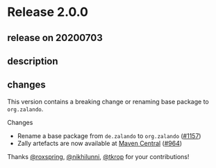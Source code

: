 # Release 2.0.0

## release on 20200703
## description
## changes
This version contains a breaking change or renaming base package to <code>org.zalando</code>.

Changes

* Rename a base package from <code>de.zalando</code> to <code>org.zalando</code> (<a class="issue-link js-issue-link" data-error-text="Failed to load title" data-id="646197768" data-permission-text="Title is private" data-url="https://github.com/zalando/zally/issues/1157" data-hovercard-type="issue" data-hovercard-url="/zalando/zally/issues/1157/hovercard" href="https://github.com/zalando/zally/issues/1157">#1157</a>)
* Zally artefacts are now available at <a href="https://search.maven.org/search?q=zally" rel="nofollow">Maven Central</a> (<a class="issue-link js-issue-link" data-error-text="Failed to load title" data-id="426602075" data-permission-text="Title is private" data-url="https://github.com/zalando/zally/issues/964" data-hovercard-type="issue" data-hovercard-url="/zalando/zally/issues/964/hovercard" href="https://github.com/zalando/zally/issues/964">#964</a>)

Thanks <a class="user-mention notranslate" data-hovercard-type="user" data-hovercard-url="/users/roxspring/hovercard" data-octo-click="hovercard-link-click" data-octo-dimensions="link_type:self" href="https://github.com/roxspring">@roxspring</a>, <a class="user-mention notranslate" data-hovercard-type="user" data-hovercard-url="/users/nikhilunni/hovercard" data-octo-click="hovercard-link-click" data-octo-dimensions="link_type:self" href="https://github.com/nikhilunni">@nikhilunni</a>, <a class="user-mention notranslate" data-hovercard-type="user" data-hovercard-url="/users/tkrop/hovercard" data-octo-click="hovercard-link-click" data-octo-dimensions="link_type:self" href="https://github.com/tkrop">@tkrop</a> for your contributions!

